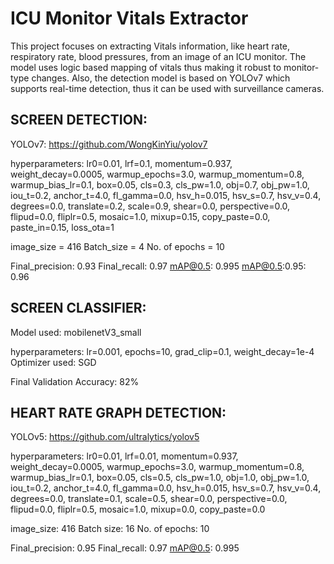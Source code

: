 # ICU Monitor Vitals Extractor

This project focuses on extracting Vitals information, like heart rate, respiratory rate, blood pressures, from an image of an ICU monitor. The model uses logic based mapping of vitals thus making it robust to monitor-type changes. Also, the detection model is based on YOLOv7 which supports real-time detection, thus it can be used with surveillance cameras.

SCREEN DETECTION:
-----------------
YOLOv7: https://github.com/WongKinYiu/yolov7


hyperparameters:	lr0=0.01, lrf=0.1, momentum=0.937, weight_decay=0.0005, 
			warmup_epochs=3.0, warmup_momentum=0.8, warmup_bias_lr=0.1, 
			box=0.05, cls=0.3, cls_pw=1.0, obj=0.7, obj_pw=1.0,
			iou_t=0.2, anchor_t=4.0, fl_gamma=0.0, hsv_h=0.015, hsv_s=0.7,
			hsv_v=0.4, degrees=0.0, translate=0.2, scale=0.9, shear=0.0,
			perspective=0.0, flipud=0.0, fliplr=0.5, mosaic=1.0, mixup=0.15,
			copy_paste=0.0, paste_in=0.15, loss_ota=1


image_size = 416
Batch_size = 4
No. of epochs = 10

Final_precision: 0.93
Final_recall: 0.97
mAP@0.5: 0.995
mAP@0.5:0.95: 0.96

SCREEN CLASSIFIER:
------------------

Model used: mobilenetV3_small

hyperparameters:	lr=0.001, epochs=10, grad_clip=0.1, weight_decay=1e-4
Optimizer used: SGD

Final Validation Accuracy: 82%

HEART RATE GRAPH DETECTION:
---------------------------
YOLOv5: https://github.com/ultralytics/yolov5

hyperparameters:	lr0=0.01, lrf=0.01, momentum=0.937, weight_decay=0.0005,
			warmup_epochs=3.0, warmup_momentum=0.8, warmup_bias_lr=0.1,
			box=0.05, cls=0.5, cls_pw=1.0, obj=1.0, obj_pw=1.0,
			iou_t=0.2, anchor_t=4.0, fl_gamma=0.0, hsv_h=0.015,
			hsv_s=0.7, hsv_v=0.4, degrees=0.0, translate=0.1,
			scale=0.5, shear=0.0, perspective=0.0, flipud=0.0,
			fliplr=0.5, mosaic=1.0, mixup=0.0, copy_paste=0.0

image_size: 416
Batch size: 16
No. of epochs: 10

Final_precision: 0.95
Final_recall: 0.97
mAP@0.5: 0.995
